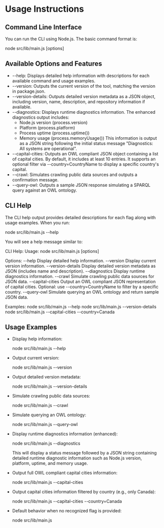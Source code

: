 # Usage Instructions

## Command Line Interface

You can run the CLI using Node.js. The basic command format is:

  node src/lib/main.js [options]

## Available Options and Features

- --help: Displays detailed help information with descriptions for each available command and usage examples.
- --version: Outputs the current version of the tool, matching the version in package.json.
- --version-details: Outputs detailed version metadata as a JSON object, including version, name, description, and repository information if available.
- --diagnostics: Displays runtime diagnostics information. The enhanced diagnostics output includes:
  - Node.js version (process.version)
  - Platform (process.platform)
  - Process uptime (process.uptime())
  - Memory usage (process.memoryUsage())
  This information is output as a JSON string following the initial status message "Diagnostics: All systems are operational".
- --capital-cities: Outputs an OWL compliant JSON object containing a list of capital cities. By default, it includes at least 10 entries. It supports an optional filter via --country=CountryName to display a specific country's capital.
- --crawl: Simulates crawling public data sources and outputs a confirmation message.
- --query-owl: Outputs a sample JSON response simulating a SPARQL query against an OWL ontology.

## CLI Help

The CLI help output provides detailed descriptions for each flag along with usage examples. When you run:

  node src/lib/main.js --help

You will see a help message similar to:

  CLI Help:
  Usage: node src/lib/main.js [options]

  Options:
    --help             Display detailed help information.
    --version          Display current version information.
    --version-details  Display detailed version metadata as JSON (includes name and description).
    --diagnostics      Display runtime diagnostics information.
    --crawl            Simulate crawling public data sources for JSON data.
    --capital-cities   Output an OWL compliant JSON representation of capital cities.
                       Optional: use --country=CountryName to filter by a specific country.
    --query-owl        Simulate querying an OWL ontology and return sample JSON data.

  Examples:
    node src/lib/main.js --help
    node src/lib/main.js --version-details
    node src/lib/main.js --capital-cities --country=Canada

## Usage Examples

- Display help information:
  
  node src/lib/main.js --help

- Output current version:
  
  node src/lib/main.js --version

- Output detailed version metadata:
  
  node src/lib/main.js --version-details

- Simulate crawling public data sources:
  
  node src/lib/main.js --crawl

- Simulate querying an OWL ontology:
  
  node src/lib/main.js --query-owl

- Display runtime diagnostics information (enhanced):
  
  node src/lib/main.js --diagnostics
  
  This will display a status message followed by a JSON string containing detailed runtime diagnostic information such as Node.js version, platform, uptime, and memory usage.

- Output full OWL compliant capital cities information:
  
  node src/lib/main.js --capital-cities

- Output capital cities information filtered by country (e.g., only Canada):
  
  node src/lib/main.js --capital-cities --country=Canada

- Default behavior when no recognized flag is provided:
  
  node src/lib/main.js

